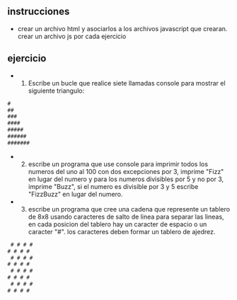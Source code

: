 ## instrucciones
- crear un archivo html y asociarlos a los archivos javascript que crearan. crear un archivo js por cada ejercicio

## ejercicio
- 1. Escribe un bucle que realice siete llamadas console para mostrar el siguiente triangulo:
```js
#
##
###
####
#####
######
#######
```
- 2. escribe un programa que use console para imprimir todos los numeros del uno al 100 con dos excepciones por 3, imprime "Fizz" en lugar del numero y para los numeros divisibles por 5 y no por 3, imprime "Buzz", si el numero es divisible por 3 y 5 escribe "FizzBuzz" en lugar del numero.

- 3. escribe un programa que cree una cadena que represente un tablero de 8x8 usando caracteres de salto de linea para separar las lineas, en cada posicion del tablero hay un caracter de espacio o un caracter "#". los caracteres deben formar un tablero de ajedrez.
```js
 # # # #
# # # # 
 # # # #
# # # # 
 # # # #
# # # # 
 # # # #
# # # # 
```